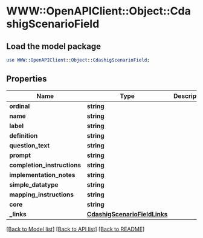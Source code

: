 # WWW::OpenAPIClient::Object::CdashigScenarioField

## Load the model package
```perl
use WWW::OpenAPIClient::Object::CdashigScenarioField;
```

## Properties
Name | Type | Description | Notes
------------ | ------------- | ------------- | -------------
**ordinal** | **string** |  | [optional] 
**name** | **string** |  | [optional] 
**label** | **string** |  | [optional] 
**definition** | **string** |  | [optional] 
**question_text** | **string** |  | [optional] 
**prompt** | **string** |  | [optional] 
**completion_instructions** | **string** |  | [optional] 
**implementation_notes** | **string** |  | [optional] 
**simple_datatype** | **string** |  | [optional] 
**mapping_instructions** | **string** |  | [optional] 
**core** | **string** |  | [optional] 
**_links** | [**CdashigScenarioFieldLinks**](CdashigScenarioFieldLinks.md) |  | [optional] 

[[Back to Model list]](../README.md#documentation-for-models) [[Back to API list]](../README.md#documentation-for-api-endpoints) [[Back to README]](../README.md)


